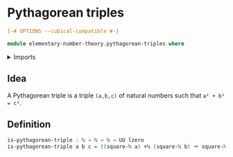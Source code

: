 # Pythagorean triples

```agda
{-# OPTIONS --cubical-compatible #-}

module elementary-number-theory.pythagorean-triples where
```

<details><summary>Imports</summary>

```agda
open import elementary-number-theory.addition-natural-numbers
open import elementary-number-theory.natural-numbers
open import elementary-number-theory.squares-natural-numbers

open import foundation.identity-types
open import foundation.universe-levels
```

</details>

## Idea

A Pythagorean triple is a triple `(a,b,c)` of natural numbers such that
`a² + b² = c²`.

## Definition

```agda
is-pythagorean-triple : ℕ → ℕ → ℕ → UU lzero
is-pythagorean-triple a b c = ((square-ℕ a) +ℕ (square-ℕ b) ＝ square-ℕ c)
```
